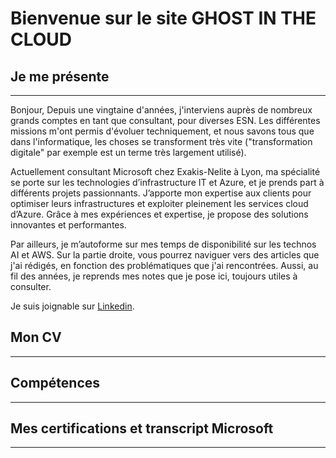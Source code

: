 # Bienvenue sur le site GHOST IN THE CLOUD



## Je me présente

---

Bonjour, Depuis une vingtaine d'années, j'interviens auprès de nombreux grands comptes en tant que consultant, pour diverses ESN. Les différentes missions m'ont permis d'évoluer techniquement, et nous savons tous que dans l'informatique, les choses se transforment très vite ("transformation digitale" par exemple est un terme très largement utilisé).

Actuellement consultant Microsoft chez Exakis-Nelite à Lyon, ma spécialité se porte sur les technologies d’infrastructure IT et Azure, et je prends part à différents projets passionnants. J’apporte mon expertise aux clients pour optimiser leurs infrastructures et exploiter pleinement les services cloud d’Azure. Grâce à mes expériences et expertise, je propose des solutions innovantes et performantes.

Par ailleurs, je m’autoforme sur mes temps de disponibilité sur les technos AI et AWS. Sur la partie droite, vous pourrez naviguer vers des articles que j'ai rédigés, en fonction des problématiques que j'ai rencontrées. Aussi, au fil des années, je reprends mes notes que je pose ici, toujours utiles à consulter.

Je suis joignable sur [Linkedin](https://www.linkedin.com/in/nicolas-dupre-94b2a078/).



## Mon CV

---



## Compétences

---





## Mes certifications et transcript Microsoft

---







